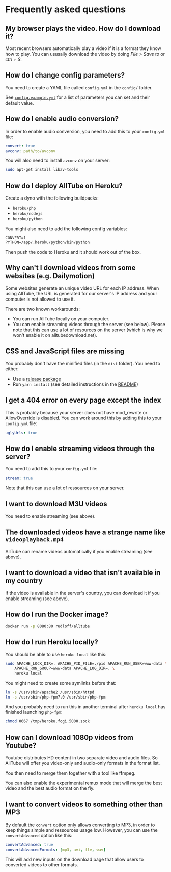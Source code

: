 # Frequently asked questions

<!-- markdownlint-disable MD026 -->

## My browser plays the video. How do I download it?

Most recent browsers automatically play a video
if it is a format they know how to play.
You can ususally download the video by doing *File > Save to* or *ctrl + S*.

## How do I change config parameters?

You need to create a YAML file called `config.yml` in the `config/` folder.

See [`config.example.yml`](../config/config.example.yml)
for a list of parameters you can set and their default value.

## How do I enable audio conversion?

In order to enable audio conversion, you need to add this to your `config.yml` file:

```yaml
convert: true
avconv: path/to/avconv
```

You will also need to install `avconv` on your server:

```bash
sudo apt-get install libav-tools
```

## How do I deploy AllTube on Heroku?

Create a dyno with the following buildpacks:

* `heroku/php`
* `heroku/nodejs`
* `heroku/python`

You might also need to add the following config variables:

```env
CONVERT=1
PYTHON=/app/.heroku/python/bin/python
```

Then push the code to Heroku and it should work out of the box.

## Why can't I download videos from some websites (e.g. Dailymotion)

Some websites generate an unique video URL for each IP address.
When using AllTube, the URL is generated for our server's IP address
and your computer is not allowed to use it.

There are two known workarounds:

* You can run AllTube locally on your computer.
* You can enable streaming videos through the server (see below).
  Please note that this can use a lot of resources on the server
  (which is why we won't enable it on alltubedownload.net).

## CSS and JavaScript files are missing

You probably don't have the minified files (in the `dist` folder).
You need to either:

* Use a [release package](https://github.com/Rudloff/alltube/releases)
* Run `yarn install` (see detailed instructions in the [README](../README.md#from-git))

## I get a 404 error on every page except the index

This is probably because your server does not have mod_rewrite
or AllowOverride is disabled.
You can work around this by adding this to your `config.yml` file:

```yaml
uglyUrls: true
```

## How do I enable streaming videos through the server?

You need to add this to your `config.yml` file:

```yaml
stream: true
```

Note that this can use a lot of ressources on your server.

## I want to download M3U videos

You need to enable streaming (see above).

## The downloaded videos have a strange name like `videoplayback.mp4`

AllTube can rename videos automatically if you enable streaming (see above).

## I want to download a video that isn't available in my country

If the video is available in the server's country,
you can download it if you enable streaming (see above).

## How do I run the Docker image?

```bash
docker run -p 8080:80 rudloff/alltube
```

## How do I run Heroku locally?

You should be able to use `heroku local` like this:

```bash
sudo APACHE_LOCK_DIR=. APACHE_PID_FILE=./pid APACHE_RUN_USER=www-data \
    APACHE_RUN_GROUP=www-data APACHE_LOG_DIR=. \
    heroku local
```

You might need to create some symlinks before that:

```bash
ln -s /usr/sbin/apache2 /usr/sbin/httpd
ln -s /usr/sbin/php-fpm7.0 /usr/sbin/php-fpm
```

And you probably need to run this in another terminal
after `heroku local` has finished launching `php-fpm`:

```bash
chmod 0667 /tmp/heroku.fcgi.5000.sock
```

## How can I download 1080p videos from Youtube?

Youtube distributes HD content in two separate video and audio files.
So AllTube will offer you video-only and audio-only formats in the format list.

You then need to merge them together with a tool like ffmpeg.

You can also enable the experimental remux mode
that will merge the best video and the best audio format on the fly.

## I want to convert videos to something other than MP3

By default the `convert` option only allows converting to MP3,
in order to keep things simple and ressources usage low.
However, you can use the `convertAdvanced` option like this:

```yaml
convertAdvanced: true
convertAdvancedFormats: [mp3, avi, flv, wav]
```

This will add new inputs on the download page
that allow users to converted videos to other formats.
